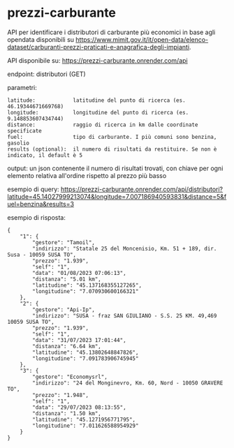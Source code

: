 # prezzi-carburante
API per identificare i distributori di carburante più economici in base agli opendata disponibili su https://www.mimit.gov.it/it/open-data/elenco-dataset/carburanti-prezzi-praticati-e-anagrafica-degli-impianti.

API disponibile su: https://prezzi-carburante.onrender.com/api

endpoint:
distributori (GET)

parametri:
```
latitude:            latitudine del punto di ricerca (es. 46.19344671669768)
longitude:           longitudine del punto di ricerca (es. 9.148853607434744)
distance:            raggio di ricerca in km dalle coordinate specificate
fuel:                tipo di carburante. I più comuni sono benzina, gasolio
results (optional):  il numero di risultati da restituire. Se non è indicato, il default è 5
```

output:
un json contenente il numero di risultati trovati, con chiave per ogni elemento relativa all'ordine rispetto al prezzo più basso

esempio di query:
https://prezzi-carburante.onrender.com/api/distributori?latitude=45.14027999213074&longitude=7.007186940593831&distance=5&fuel=benzina&results=3

esempio di risposta:
```
{
    "1": {
        "gestore": "Tamoil",
        "indirizzo": "Statale 25 del Moncenisio, Km. 51 + 189, dir. Susa - 10059 SUSA TO",
        "prezzo": "1.939",
        "self": "1",
        "data": "01/08/2023 07:06:13",
        "distanza": "5.01 km",
        "latitudine": "45.137168355127265",
        "longitudine": "7.070930600166321"
    },
    "2": {
        "gestore": "Api-Ip",
        "indirizzo": "SUSA - fraz SAN GIULIANO - S.S. 25 KM. 49,469  10059 SUSA TO",
        "prezzo": "1.939",
        "self": "1",
        "data": "31/07/2023 17:01:44",
        "distanza": "6.64 km",
        "latitudine": "45.13802648847826",
        "longitudine": "7.091783906745945"
    },
    "3": {
        "gestore": "Economysrl",
        "indirizzo": "24 del Monginevro, Km. 60, Nord - 10050 GRAVERE TO",
        "prezzo": "1.948",
        "self": "1",
        "data": "29/07/2023 08:13:55",
        "distanza": "1.50 km",
        "latitudine": "45.1271956771795",
        "longitudine": "7.011626588954929"
    }
}
```
